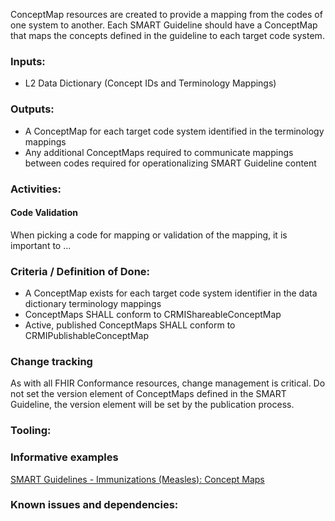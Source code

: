 ConceptMap resources are created to provide a mapping from the codes of one system to another. Each SMART Guideline should have a ConceptMap that maps the concepts defined in the guideline to each target code system.

### **Inputs:** 

* L2 Data Dictionary (Concept IDs and Terminology Mappings)

### **Outputs:**

* A ConceptMap for each target code system identified in the terminology mappings
* Any additional ConceptMaps required to communicate mappings between codes required for operationalizing SMART Guideline content

### **Activities:**

#### Code Validation
When picking a code for mapping or validation of the mapping, it is important to ...

### **Criteria / Definition of Done:**

* A ConceptMap exists for each target code system identifier in the data dictionary terminology mappings
* ConceptMaps SHALL conform to CRMIShareableConceptMap
* Active, published ConceptMaps SHALL conform to CRMIPublishableConceptMap

### **Change tracking**

As with all FHIR Conformance resources, change management is critical. Do not set the version element of ConceptMaps defined in the SMART Guideline, the version element will be set by the publication process.

### **Tooling:**

### **Informative examples**
[SMART Guidelines - Immunizations (Measles): Concept Maps](https://worldhealthorganization.github.io/smart-immunizations-measles/artifacts.html#terminology-concept-maps)

### **Known issues and dependencies:**

